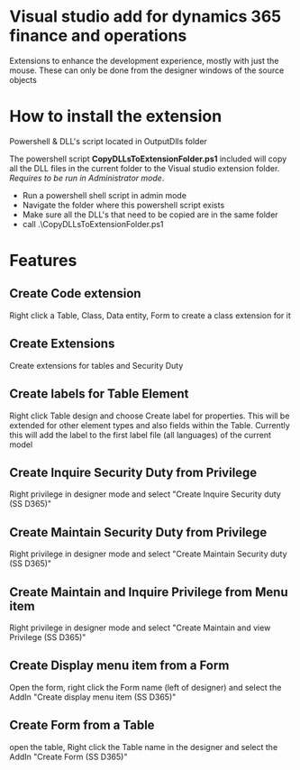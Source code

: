 # Visual studio add for dynamics 365 finance and operations
Extensions to enhance the development experience, mostly with just the mouse.
These can only be done from the designer windows of the source objects

# How to install the extension
Powershell & DLL's script located in OutputDlls folder

The powershell script **CopyDLLsToExtensionFolder.ps1** included will copy all the DLL files in the current folder to the Visual studio extension folder. *Requires to be run in Administrator mode*.
  - Run a powershell shell script in admin mode
  - Navigate the folder where this powershell script exists
  - Make sure all the DLL's that need to be copied are in the same folder
  - call .\CopyDLLsToExtensionFolder.ps1

# Features

## Create Code extension
Right click a Table, Class, Data entity, Form to create a class extension for it

## Create Extensions
Create extensions for tables and Security Duty

## Create labels for Table Element
Right click Table design and choose Create label for properties.
This will be extended for other element types and also fields within the Table.
Currently this will add the label to the first label file (all languages) of the current model 

## Create Inquire Security Duty from Privilege
Right privilege in designer mode and select "Create Inquire Security duty (SS D365)"

## Create Maintain Security Duty from Privilege
Right privilege in designer mode and select "Create Maintain Security duty (SS D365)"

## Create Maintain and Inquire Privilege from Menu item
Right privilege in designer mode and select "Create Maintain and view Privilege (SS D365)"

## Create Display menu item from a Form
Open the form, right click the Form name (left of designer) and select the AddIn "Create display menu item (SS D365)"

## Create Form from a Table
open the table, Right click the Table name in the designer and select the AddIn "Create Form (SS D365)"
